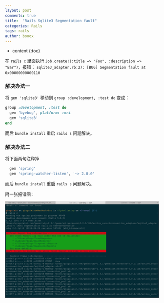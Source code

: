 ```yaml
---
layout: post
comments: true
title:  "Rails Sqlite3 Segmentation fault"
categories: Rails
tags: rails
author: booox
---
```


* content
{:toc}

在 `rails c` 里面执行 `Job.create!(:title => "Foo", :description => "Bar")`，报错：
`sqlite3_adapter.rb:27: [BUG] Segmentation fault at 0x00000000000110`




### 解决办法一

将 `gem 'sqlite3'` 移动到 `group :development, :test do`
变成：

```ruby
group :development, :test do
  gem 'byebug', platform: :mri
  gem 'sqlite3'
end
```

而后 `bundle install`
重启 `rails s`
问题解决。


### 解决办法二

将下面两句注释掉

```ruby
  gem 'spring'
  gem 'spring-watcher-listen', '~> 2.0.0'
```

而后 `bundle install`
重启 `rails s`
问题解决。

附一张报错图：

![](images/segmentation-fault.png)
